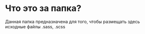 # Что это за папка?
Данная папка предназначена для того, чтобы размещать здесь исходные файлы .sass, .scss
